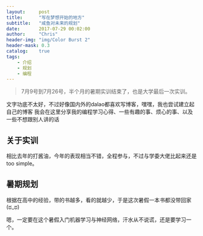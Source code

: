 ```yaml
---
layout:     post
title:      "写在梦想开始的地方"
subtitle:   "咸鱼对未来的规划"
date:       2017-07-29 00:02:00
author:     "Chris"
header-img: "img/Color Burst 2"
header-mask: 0.3
catalog:    true
tags:
    - 介绍
	- 规划
	- 编程
---
```



> 7月9号到7月26号，半个月的暑期实训结束了，也是大学最后一次实训。


文字功底不太好，不过好像国内外的dalao都喜欢写博客，嘿嘿，我也尝试建立起自己的博客
我会在这里分享我的编程学习心得、一些有趣的事、烦心的事、以及一些不想跟别人讲的话


## 关于实训

相比去年的打酱油，今年的表现相当不错，全程参与，不过与学委大佬比起来还是too simple。




## 暑期规划

根据在高中的经验，带的书越多，看的就越少，于是这次暑假一本书都没带回家(ಥ_ಥ)

嗯，一定要在这个暑假入门机器学习与神经网络，汗水从不说谎，还是要学习一个。




